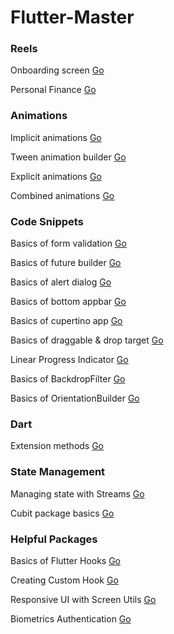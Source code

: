 # Flutter-Master

### Reels

Onboarding screen [Go](/Reels/on_boarding/)

Personal Finance [Go](/Reels/personal_finance/)

### Animations

Implicit animations [Go](/Animations/Implicit%20Animations)

Tween animation builder [Go](/Animations/Tween%20Animation%20Builder)

Explicit animations [Go](/Animations/Explicit%20Animations/)

Combined animations [Go](/Animations/Combined%20Animations/)

### Code Snippets

Basics of form validation [Go](/Code%20Snippets/Form%20Validation)

Basics of future builder [Go](/Code%20Snippets/Future%20Builder)

Basics of alert dialog [Go](/Code%20Snippets/Alert%20Dialog)

Basics of bottom appbar [Go](/Code%20Snippets/Bottom%20Appbar)

Basics of cupertino app [Go](/Code%20Snippets/Cupertino%20App)

Basics of draggable & drop target [Go](/Code%20Snippets/Draggable)

Linear Progress Indicator [Go](/Code%20Snippets/Linear%20Progress%20Indicator)

Basics of BackdropFilter [Go](/Code%20Snippets/Backdrop%20Filter)

Basics of OrientationBuilder [Go](/Code%20Snippets/Orientation%20Builder)

### Dart

Extension methods [Go](/Dart/Extension%20Methods)

### State Management

Managing state with Streams [Go](/State%20Management/Managing%20state%20with%20Streams)

Cubit package basics [Go](/State%20Management/Cubit%20basics)

### Helpful Packages

Basics of Flutter Hooks [Go](/Helpful%20Packages/flutter_hooks/basics)

Creating Custom Hook [Go](/Helpful%20Packages/flutter_hooks/custom%20hooks)

Responsive UI with Screen Utils [Go](/Helpful%20Packages/flutter_screenutil/)

Biometrics Authentication [Go](/Helpful%20Packages/local_auth/)
